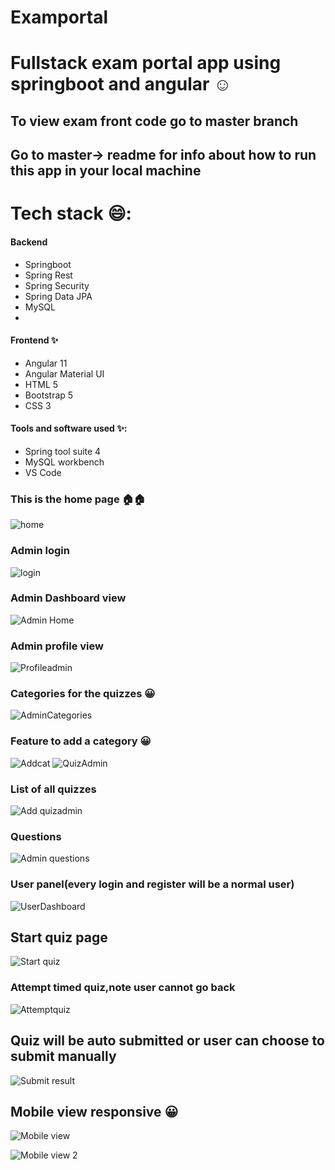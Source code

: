 # Examportal
# Fullstack exam portal app using springboot and angular :relaxed:


## To view exam front code go to master branch
## Go to master-> readme for info about how to run this app in your local machine

# Tech stack :smile::
#### Backend
* Springboot
* Spring Rest
* Spring Security
* Spring Data JPA
* MySQL
* 
#### Frontend :sparkles:
* Angular 11
* Angular Material UI
* HTML 5
* Bootstrap 5
* CSS 3
#### Tools and software used :sparkles::
* Spring tool suite 4
* MySQL workbench
* VS Code

### This is the home page :house::house:

![home](https://user-images.githubusercontent.com/67745190/124360220-3df1a480-dc46-11eb-88f1-bfc6a11e5141.PNG)
### Admin login

![login](https://user-images.githubusercontent.com/67745190/124360224-42b65880-dc46-11eb-966a-b686cc06fcb7.PNG)
### Admin Dashboard view
![Admin Home](https://user-images.githubusercontent.com/67745190/124360227-45b14900-dc46-11eb-8502-ed6f36b3715f.PNG)
### Admin profile view
![Profileadmin](https://user-images.githubusercontent.com/67745190/124360230-4944d000-dc46-11eb-9790-aa8bf0978f1a.PNG)
### Categories for the quizzes :grinning:
![AdminCategories](https://user-images.githubusercontent.com/67745190/124360273-72656080-dc46-11eb-8735-2f04537a144a.PNG)
### Feature to add a category :grinning:
![Addcat](https://user-images.githubusercontent.com/67745190/124360275-742f2400-dc46-11eb-8d5a-2ddb5f48fa77.PNG)
![QuizAdmin](https://user-images.githubusercontent.com/67745190/124360276-76917e00-dc46-11eb-9e5b-2579860d2afa.PNG)
### List of all quizzes
![Add quizadmin](https://user-images.githubusercontent.com/67745190/124360277-78f3d800-dc46-11eb-9eeb-923ad20b578b.PNG)
### Questions
![Admin questions](https://user-images.githubusercontent.com/67745190/124360280-7beec880-dc46-11eb-8e79-7ce649777634.PNG)
### User panel(every login and register will be a normal user)
![UserDashboard](https://user-images.githubusercontent.com/67745190/124360298-9b85f100-dc46-11eb-8684-0f4bae5dfcfe.PNG)
## Start quiz page
![Start quiz](https://user-images.githubusercontent.com/67745190/124360300-9d4fb480-dc46-11eb-9a02-be7a58297660.PNG)
### Attempt timed quiz,note user cannot go back
![Attemptquiz](https://user-images.githubusercontent.com/67745190/124360301-9f197800-dc46-11eb-80ef-0f14a2665287.PNG)
## Quiz will be auto submitted or user can choose to submit manually
![Submit result](https://user-images.githubusercontent.com/67745190/124360302-a0e33b80-dc46-11eb-8ce4-480d650f3baf.PNG)
## Mobile view responsive :grinning:
![Mobile view](https://user-images.githubusercontent.com/67745190/124360304-a476c280-dc46-11eb-93e5-cfc6b3c408fc.PNG)

![Mobile view 2](https://user-images.githubusercontent.com/67745190/124360309-a93b7680-dc46-11eb-9a52-2ea17e948e10.PNG)
